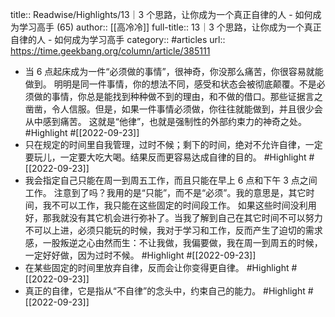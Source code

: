 title:: Readwise/Highlights/13｜3 个思路，让你成为一个真正自律的人 - 如何成为学习高手 (65)
author:: [[高冷冷]]
full-title:: 13｜3 个思路，让你成为一个真正自律的人 - 如何成为学习高手
category:: #articles
url:: https://time.geekbang.org/column/article/385111

- 当 6 点起床成为一件“必须做的事情”，很神奇，你没那么痛苦，你很容易就能做到。
  明明是同一件事情，你的想法不同，感受和状态会被彻底颠覆。不是必须做的事情，你总是能找到种种做不到的理由，和不做的借口。那些证据言之凿凿，令人信服。但是，如果一件事情必须做，你往往就能做到，并且很少会从中感到痛苦。
  这就是“他律”，也就是强制性的外部约束力的神奇之处。 #Highlight #[[2022-09-23]]
- 只在规定的时间里自我管理，过时不候；剩下的时间，绝对不允许自律，一定要玩儿，一定要大吃大喝。结果反而更容易达成自律的目的。 #Highlight #[[2022-09-23]]
- 我会指定自己只能在周一到周五工作，而且只能在早上 6 点和下午 3 点之间工作。
  注意到了吗？我用的是“只能”，而不是“必须”。我的意思是，其它时间，我不可以工作，我只能在这些固定的时间段工作。
  如果这些时间没利用好，那我就没有其它机会进行弥补了。当我了解到自己在其它时间不可以努力不可以上进，必须只能玩的时候，我对于学习和工作，反而产生了迫切的需求感，一股叛逆之心由然而生：不让我做，我偏要做，我在周一到周五的时候，一定好好做，因为过时不候。 #Highlight #[[2022-09-23]]
- 在某些固定的时间里放弃自律，反而会让你变得更自律。 #Highlight #[[2022-09-23]]
- 真正的自律，它是指从“不自律”的念头中，约束自己的能力。 #Highlight #[[2022-09-23]]
